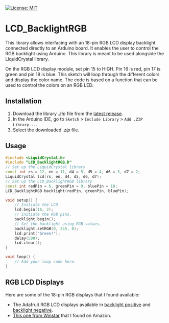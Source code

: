 [![License: MIT](https://img.shields.io/github/license/felixthecat8a/LCD_BacklightRGB)](https://opensource.org/licenses/MIT)

# LCD_BacklightRGB

This library allows interfacing with an 18-pin RGB LCD display backlight connected directly to an Arduino board. It enables the user to control the RGB backlight using Arduino. This library is meant to be used alongside the LiquidCrystal library.

On the RGB LCD display module, set pin 15 to HIGH. Pin 16 is red, pin 17 is green and pin 18 is blue. This sketch will loop through the different colors and display the color name. The code is based on a function that can be used to control the colors on an RGB LED.

## Installation

1. Download the library *.zip* file from the [latest release](https://github.com/felixthecat8a/LCD_BacklightRGB/releases/latest/).
2. In the Arduino IDE, go to `Sketch` > `Include Library` > `Add .ZIP Library...`.
3. Select the downloaded *.zip* file.

## Usage

```cpp
#include <LiquidCrystal.h>
#include "LCD_BacklightRGB.h"
// Set up the LiquidCrystal library
const int rs = 12, en = 11, d4 = 5, d5 = 4, d6 = 3, d7 = 2;
LiquidCrystal lcd(rs, en, d4, d5, d6, d7);
// Set up the LCD_BacklightRGB library
const int redPin = 6, greenPin = 9, bluePin = 10;
LCD_BacklightRGB backlight(redPin, greenPin, bluePin);

void setup() {
    // Initiate the LCD.
    lcd.begin(16, 2);
    // Initiate the RGB pins.
    backlight.begin();
    // Set the backlight using RGB values.
    backlight.setRGB(0, 255, 0);
    lcd.print("Green!");
    delay(500);
    lcd.clear();
}

void loop() {
    // Add your loop code here.
}
```
## RGB LCD Displays

Here are some of the 18-pin RGB displays that I found available:
* The Adafruit RGB LCD displays available in  [backlight positive](https://www.adafruit.com/product/398) and [backlight negative](https://www.adafruit.com/product/399).
* [This one from Winstar](https://www.amazon.com/Character-Negative-Backlight-Arduino-projects/dp/B00CRSF37I) that I found on Amazon.